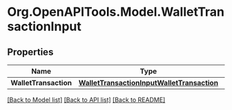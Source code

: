 
# Org.OpenAPITools.Model.WalletTransactionInput

## Properties

Name | Type | Description | Notes
------------ | ------------- | ------------- | -------------
**WalletTransaction** | [**WalletTransactionInputWalletTransaction**](WalletTransactionInputWalletTransaction.md) |  | 

[[Back to Model list]](../README.md#documentation-for-models)
[[Back to API list]](../README.md#documentation-for-api-endpoints)
[[Back to README]](../README.md)


